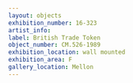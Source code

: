 ```yaml
---
layout: objects
exhibition_number: 16-323
artist_info: 
label: British Trade Token
object_number: CM.526-1989
exhibition_location: wall mounted 
exhibition_area: F
gallery_location: Mellon
---
```

